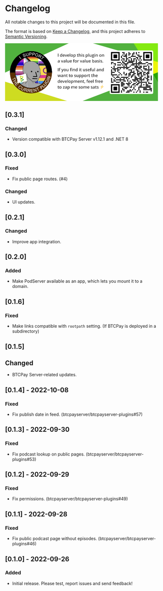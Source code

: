 # Changelog

All notable changes to this project will be documented in this file.

The format is based on [Keep a Changelog](https://keepachangelog.com/en/1.0.0/),
and this project adheres to [Semantic Versioning](https://semver.org/spec/v2.0.0.html).

[![Support this plugin](./docs/img/support.png)](lightning:LNURL1DP68GURN8GHJ7AMPD3KX2AR0VEEKZAR0WD5XJTNRDAKJ7TNHV4KXCTTTDEHHWM30D3H82UNVWQHKXUN0WAJX2ER9V9E8G6PN8QSKVTEZ)

## [0.3.1]

### Changed

- Version compatible with BTCPay Server v1.12.1 and .NET 8

## [0.3.0]

### Fixed

- Fix public page routes. (#4)

### Changed

- UI updates.

## [0.2.1]

### Changed

- Improve app integration.

## [0.2.0]

### Added

- Make PodServer available as an app, which lets you mount it to a domain.

## [0.1.6]

### Fixed

- Make links compatible with `rootpath` setting. (If BTCPay is deployed in a subdirectory)

## [0.1.5]

## Changed

- BTCPay Server-related updates.

## [0.1.4] - 2022-10-08

### Fixed

- Fix publish date in feed. (btcpayserver/btcpayserver-plugins#57)

## [0.1.3] - 2022-09-30

### Fixed

- Fix podcast lookup on public pages. (btcpayserver/btcpayserver-plugins#53)

## [0.1.2] - 2022-09-29

### Fixed

- Fix permissions. (btcpayserver/btcpayserver-plugins#49)

## [0.1.1] - 2022-09-28

### Fixed

- Fix public podcast page without episodes. (btcpayserver/btcpayserver-plugins#46)

## [0.1.0] - 2022-09-26

### Added

- Initial release. Please test, report issues and send feedback!

